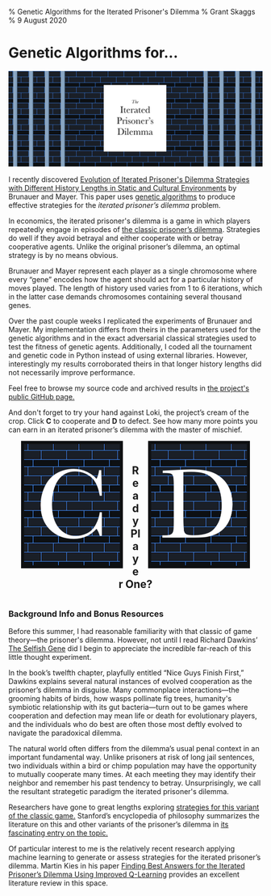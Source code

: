 % Genetic Algorithms for the Iterated Prisoner's Dilemma 
% Grant Skaggs 
% 9 August 2020

# Genetic Algorithms for...

<link rel="stylesheet" href="../css/posts.css">
<img src="../resources/ipd/ipd.png" alt="the iterated prisoner's dilemma">

I recently discovered [Evolution of Iterated Prisoner's Dilemma Strategies with Different History Lengths in Static and Cultural Environments](https://www.researchgate.net/publication/220999970_Evolution_of_iterated_prisoner's_dilemma_strategies_with_different_history_lengths_in_static_and_cultural_environments) by Brunauer and Mayer. This paper uses [genetic algorithms](https://towardsdatascience.com/introduction-to-genetic-algorithms-including-example-code-e396e98d8bf3) to produce effective strategies for the *iterated prisoner’s dilemma* problem.

In economics, the iterated prisoner's dilemma is a game in which players repeatedly engage in episodes of [the classic prisoner’s dilemma](https://en.wikipedia.org/wiki/Prisoner%27s_dilemma). Strategies do well if they avoid betrayal and either cooperate with or betray cooperative agents. Unlike the original prisoner’s dilemma, an optimal strategy is by no means obvious.

Brunauer and Mayer represent each player as a single chromosome where every “gene” encodes how the agent should act for a particular history of moves played. The length of history used varies from 1 to 6 iterations, which in the latter case demands chromosomes containing several thousand genes.

Over the past couple weeks I replicated the experiments of Brunauer and Mayer. My implementation differs from theirs in the parameters used for the genetic algorithms and in the exact adversarial classical strategies used to test the fitness of genetic agents. Additionally, I coded all the tournament and genetic code in Python instead of using external libraries. However, interestingly my results corroborated theirs in that longer history lengths did not necessarily improve performance. 

Feel free to browse my source code and archived results in [the project's public GitHub page.](https://github.com/gskaggs/iterated-prisoners-dilemma)


And don't forget to try your hand against Loki, the project’s cream of the crop. Click **C** to cooperate and **D** to defect. See how many more points you can earn in an iterated prisoner’s dilemma with the master of mischief.

<img src="../resources/ipd/moves/C.png" alt="player one's moves" onclick="recordMove(0)" style="width: 40%; padding-right:3%; padding-left:5%; float:left; cursor:pointer;">
<img src="../resources/ipd/moves/D.png" alt="player two's moves" onclick="recordMove(1)" style="width: 40%; padding-left:3%; padding-right:5%; float:right; cursor:pointer;">

<br>

<h2 style="text-align:center;">Ready Player One?</h3>
<p style="clear: both;"></p>

<h3 id="player-move" style="text-align:center; color:#011175;"></h3>
<h3 id="loki-move" style="text-align:center;"></h3>

<p style="clear: both;"></p>

<script> 

var scoreLabel = document.getElementById("score");
var playerMoveLabel = document.getElementById("player-move");
var lokiMoveLabel = document.getElementById("loki-move");
var historyLen = 3;
var hist = 0;
var lokiMoveLookUp = [0, 1, 0, 0, 0, 0, 0, 1, 0, 0, 1, 0, 0, 0, 1, 0, 0, 1, 1, 0, 0, 0, 0, 1, 0, 0, 1, 0, 0, 1, 1, 0, 0, 0, 1, 1, 1, 0, 1, 0, 1, 0, 0, 1, 1, 0, 0, 1, 1, 0, 0, 1, 1, 0, 1, 1, 0, 0, 1, 1, 0, 1, 1, 0]
var scores = [0, 0]

// Loki, player 
var lokiRewardLookUp = [1, 2, -1, 0]
var playerRewardLookUp = [1, -1, 2, 0]

function recordMove(playerMove) {
    lokiMove = lokiMoveLookUp[hist];
    curMove = playerMove << 1 | lokiMove;
    scores[0] += playerRewardLookUp[curMove];
    scores[1] += lokiRewardLookUp[curMove];
    var bitMask = (1 <<  2 * historyLen) - 1;
    hist = (hist << 2) & bitMask;
    hist |= curMove;

    if (playerMove) {
        playerMoveLabel.innerHTML = "You defected. Your score: " + scores[0];
    } else {
        playerMoveLabel.innerHTML = "You cooperated. Your score: " + scores[0];
    }

    if (lokiMove) {
        lokiMoveLabel.innerHTML = "Loki defected. Loki's score: " + scores[1];
    } else {
        lokiMoveLabel.innerHTML = "Loki cooperated. Loki's score: " + scores[1];
    }

    //scoreLabel.innerHTML = scores[0] + " : " + scores[1];
}

</script>

### Background Info and Bonus Resources

Before this summer, I had reasonable familiarity with that classic of game theory—the prisoner's dilemma. However, not until I read Richard Dawkins’ [The Selfish Gene](https://www.amazon.com/Selfish-Gene-Anniversary-Landmark-Paperback/dp/B0722G5V92) did I begin to appreciate the incredible far-reach of this little thought experiment. 

In the book’s twelfth chapter, playfully entitled “Nice Guys Finish First,” Dawkins explains several natural instances of evolved cooperation as the prisoner’s dilemma in disguise. Many commonplace interactions—the grooming habits of birds, how wasps pollinate fig trees, humanity's symbiotic relationship with its gut bacteria—turn out to be games where cooperation and defection may mean life or death for evolutionary players, and the individuals who do best are often those most deftly evolved to navigate the paradoxical dilemma.

The natural world often differs from the dilemma’s usual penal context in an important fundamental way. Unlike prisoners at risk of long jail sentences, two individuals within a bird or chimp population may have the opportunity to mutually cooperate many times. At each meeting they may identify their neighbor and remember his past tendency to betray. Unsurprisingly, we call the resultant strategetic paradigm the iterated prisoner's dilemma.

Researchers have gone to great lengths exploring [strategies for this variant of the classic game.](https://plato.stanford.edu/entries/prisoner-dilemma/strategy-table.html) Stanford’s encyclopedia of philosophy summarizes the literature on this and other variants of the prisoner’s dilemma in [its fascinating entry on the topic.](https://plato.stanford.edu/entries/prisoner-dilemma/) 

Of particular interest to me is the relatively recent research applying machine learning to generate or assess strategies for the iterated prisoner’s dilemma. Martin Kies in his paper [Finding Best Answers for the Iterated Prisoner’s Dilemma Using Improved Q-Learning](https://papers.ssrn.com/sol3/papers.cfm?abstract_id=3556714) provides an excellent literature review in this space. 



 





